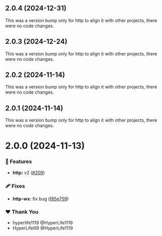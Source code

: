 ## 2.0.4 (2024-12-31)

This was a version bump only for http to align it with other projects, there were no code changes.

## 2.0.3 (2024-12-24)

This was a version bump only for http to align it with other projects, there were no code changes.

## 2.0.2 (2024-11-14)

This was a version bump only for http to align it with other projects, there were no code changes.

## 2.0.1 (2024-11-14)

This was a version bump only for http to align it with other projects, there were no code changes.

# 2.0.0 (2024-11-13)

### 🚀 Features

- **http:** v2 ([#209](https://github.com/ngify/ngify/pull/209))

### 🩹 Fixes

- **http-wx:** fix bug ([f85e759](https://github.com/ngify/ngify/commit/f85e759))

### ❤️  Thank You

- hyperlife1119 @HyperLife1119
- HyperLifelll9 @HyperLife1119